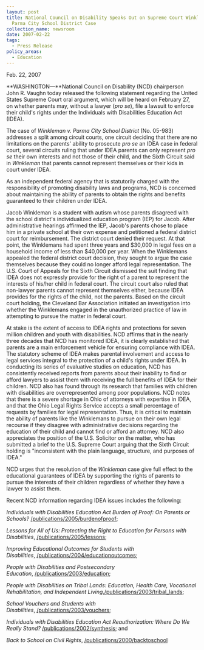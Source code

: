 ```yaml
---
layout: post
title: National Council on Disability Speaks Out on Supreme Court Winkleman v.
  Parma City School District Case
collection_name: newsroom
date: 2007-02-22
tags:
  - Press Release
policy_areas:
  - Education
---
```


F﻿eb. 22, 2007

**WASHINGTON—**National Council on Disability (NCD) chairperson John R. Vaughn today released the following statement regarding the United States Supreme Court oral argument, which will be heard on February 27, on whether parents may, without a lawyer (_pro se_), file a lawsuit to enforce their child's rights under the Individuals with Disabilities Education Act (IDEA).

The case of *Winkleman v. Parma City School District* (No. 05-983) addresses a split among circuit courts, one circuit deciding that there are no limitations on the parents' ability to prosecute *pro se* an IDEA case in federal court, several circuits ruling that under IDEA parents can only represent *pro se* their own interests and not those of their child, and the Sixth Circuit said in *Winkleman* that parents cannot represent themselves or their kids in court under IDEA.

As an independent federal agency that is statutorily charged with the responsibility of promoting disability laws and programs, NCD is concerned about maintaining the ability of parents to obtain the rights and benefits guaranteed to their children under IDEA.

Jacob Winkleman is a student with autism whose parents disagreed with the school district's individualized education program (IEP) for Jacob. After administrative hearings affirmed the IEP, Jacob's parents chose to place him in a private school at their own expense and petitioned a federal district court for reimbursement. The district court denied their request. At that point, the Winklemans had spent three years and $30,000 in legal fees on a household income of less than $40,000 per year. When the Winklemans appealed the federal district court decision, they sought to argue the case themselves because they could no longer afford legal representation. The U.S. Court of Appeals for the Sixth Circuit dismissed the suit finding that IDEA does not expressly provide for the right of a parent to represent the interests of his/her child in federal court. The circuit court also ruled that non-lawyer parents cannot represent themselves either, because IDEA provides for the rights of the child, not the parents. Based on the circuit court holding, the Cleveland Bar Association initiated an investigation into whether the Winklemans engaged in the unauthorized practice of law in attempting to pursue the matter in federal court.

At stake is the extent of access to IDEA rights and protections for seven million children and youth with disabilities. NCD affirms that in the nearly three decades that NCD has monitored IDEA, it is clearly established that parents are a main enforcement vehicle for ensuring compliance with IDEA. The statutory scheme of IDEA makes parental involvement and access to legal services integral to the protection of a child's rights under IDEA. In conducting its series of evaluative studies on education, NCD has consistently received reports from parents about their inability to find or afford lawyers to assist them with receiving the full benefits of IDEA for their children. NCD also has found through its research that families with children with disabilities are overrepresented among poor populations. NCD notes that there is a severe shortage in Ohio of attorneys with expertise in IDEA, and that the Ohio Legal Rights Service accepts a small percentage of requests by families for legal representation. Thus, it is critical to maintain the ability of parents like the Winklemans to pursue on their own legal recourse if they disagree with administrative decisions regarding the education of their child and cannot find or afford an attorney. NCD also appreciates the position of the U.S. Solicitor on the matter, who has submitted a brief to the U.S. Supreme Court arguing that the Sixth Circuit holding is "inconsistent with the plain language, structure, and purposes of IDEA."

NCD urges that the resolution of the *Winkleman* case give full effect to the educational guarantees of IDEA by supporting the rights of parents to pursue the interests of their children regardless of whether they have a lawyer to assist them.

Recent NCD information regarding IDEA issues includes the following:

*Individuals with Disabilities Education Act Burden of Proof: On Parents or Schools?* [/publications/2005/burdenofproof](https://ncd.gov/publications/2005/08092005);

_Lessons for All of Us: Protecting the Right to Education for Persons with Disabilities_, [/publications/2005/lessons](https://ncd.gov/publications/2005/08022005-Lessons);

_Improving Educational Outcomes for Students with Disabilities_, [/publications/2004/educationoutcomes](https://ncd.gov/publications/2004/Mar172004);

_People with Disabilities and Postsecondary Education_, [/publications/2003/education](https://ncd.gov/publications/2003/Sept152003);

_People with Disabilities on Tribal Lands: Education, Health Care, Vocational Rehabilitation, and Independent Living_,[/publications/2003/tribal_lands](https://ncd.gov/publications/2003/Aug2003);

_School Vouchers and Students with Disabilities_, [/publications/2003/vouchers](https://ncd.gov/publications/2003/April152003);

*Individuals with Disabilities Education Act Reauthorization: Where Do We Really Stand?* [/publications/2002/synthesis](https://ncd.gov/publications/2002/July52002); and

_Back to School on Civil Rights_, [/publications/2000/backtoschool](https://ncd.gov/publications/2000/Jan252000)
